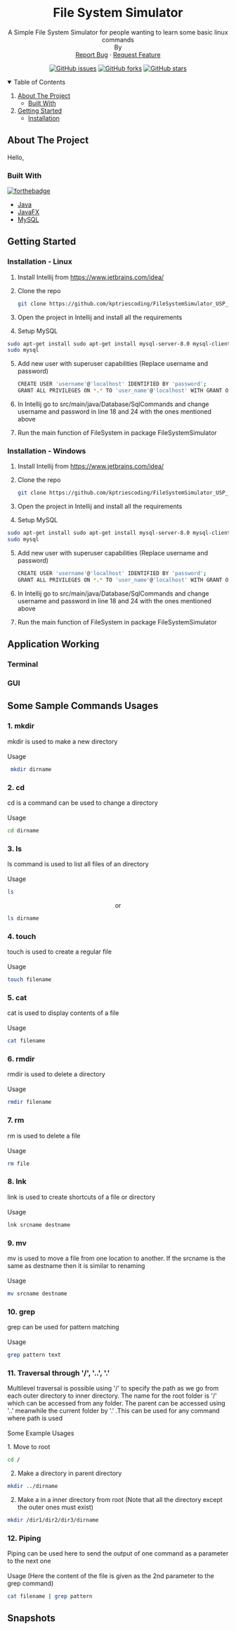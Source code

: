<!-- PROJECT LOGO -->
<br />


  <h1 align="center">File System Simulator</h1>

  <p align="center">
    A Simple File System Simulator for people wanting to learn some basic linux commands
    <br/>
    By 
    <br />
    <a href="https://github.com/kptriescoding/FileSystemSimulator_USP_DAA_EL/issues">Report Bug</a>
    ·
    <a href="https://github.com/kptriescoding/FileSystemSimulator_USP_DAA_EL/issues">Request Feature</a>
  </p>
  
  <p class="text-center mb-3" align="center">
<a href="https://github.com/kptriescoding/FileSystemSimulator_USP_DAA_EL/issues"><img alt="GitHub issues" src="https://img.shields.io/github/issues/kptriescoding/FileSystemSimulator_USP_DAA_EL?style=for-the-badge"></a>
<a href="https://github.com/kptriescoding/FileSystemSimulator_USP_DAA_EL/fork"><img alt="GitHub forks" src="https://img.shields.io/github/forks/kptriescoding/FileSystemSimulator_USP_DAA_EL?style=for-the-badge"></a>
<a href="https://github.com/kptriescoding/FileSystemSimulator_USP_DAA_EL/stargazers"><img alt="GitHub stars" src="https://img.shields.io/github/stars/kptriescoding/FileSystemSimulator_USP_DAA_EL?style=for-the-badge"></a>
</p>

<!-- TABLE OF CONTENTS -->
<details open="open">
  <summary>Table of Contents</summary>
  <ol>
    <li>
      <a href="#about-the-project">About The Project</a>
      <ul>
        <li><a href="#built-with">Built With</a></li>
      </ul>
    </li>
    <li>
      <a href="#getting-started">Getting Started</a>
      <ul>
        <li><a href="#installation">Installation</a></li>
      </ul>
    </li>
  </ol>
</details>

<!-- ABOUT THE PROJECT -->
## About The Project

Hello, 

### Built With
[![forthebadge](https://forthebadge.com/images/badges/made-with-java.svg)](https://www.java.com/en/)

* [Java](https://www.java.com/en/)
* [JavaFX](https://openjfx.io/)
* [MySQL](https://www.mysql.com/)

<!-- GETTING STARTED -->
## Getting Started


   
### Installation - Linux

1. Install Intellij from https://www.jetbrains.com/idea/ 


2. Clone the repo
   ```bash
   git clone https://github.com/kptriescoding/FileSystemSimulator_USP_DAA_EL
    ```

3. Open the project in Intellij and install all the requirements


4.  Setup MySQL
   ```bash
   sudo apt-get install sudo apt-get install mysql-server-8.0 mysql-client-core-8.0
   sudo mysql
   ```


5. Add new user with superuser capabilities (Replace username and password)
   ```bash
   CREATE USER 'username'@'localhost' IDENTIFIED BY 'password';
   GRANT ALL PRIVILEGES ON *.* TO 'user_name'@'localhost' WITH GRANT OPTION;
   ```
6. In Intellij go to src/main/java/Database/SqlCommands and change username and password in line 18 and 24 with the ones mentioned above


7. Run the main function of FileSystem in package FileSystemSimulator

### Installation - Windows

1. Install Intellij from https://www.jetbrains.com/idea/


2. Clone the repo
   ```bash
   git clone https://github.com/kptriescoding/FileSystemSimulator_USP_DAA_EL
    ```

3. Open the project in Intellij and install all the requirements


4.  Setup MySQL
   ```bash
   sudo apt-get install sudo apt-get install mysql-server-8.0 mysql-client-core-8.0
   sudo mysql
   ```


5. Add new user with superuser capabilities (Replace username and password)
   ```bash
   CREATE USER 'username'@'localhost' IDENTIFIED BY 'password';
   GRANT ALL PRIVILEGES ON *.* TO 'user_name'@'localhost' WITH GRANT OPTION;
   ```
6. In Intellij go to src/main/java/Database/SqlCommands and change username and password in line 18 and 24 with the ones mentioned above


7. Run the main function of FileSystem in package FileSystemSimulator

## Application Working

### Terminal

### GUI


## Some Sample Commands Usages

### 1. mkdir

<p> mkdir is used to make a new directory<br/><br/>Usage</p>

   ```bash
    mkdir dirname
   ```

### 2. cd

<p> cd is a command can be used to change a directory <br/><br/>Usage</p>

   ```bash
   cd dirname
   ```
### 3. ls

<p> ls command is used to list all files of an directory <br/><br/>Usage</p>

   ```bash
   ls
   ```
<p align="center">or</p>

   ```bash
   ls dirname
   ```

### 4. touch

<p> touch is used to create a regular file <br/><br/>Usage</p>

   ```bash
   touch filename
   ```
### 5. cat

<p> cat is used to display contents of a file <br/><br/>Usage</p>

   ```bash
   cat filename
   ```

### 6. rmdir

<p> rmdir is used to delete a directory <br/><br/>Usage</p>

   ```bash
   rmdir filename
   ```

### 7. rm

<p> rm is used to delete a file <br/><br/>Usage</p>

   ```bash
   rm file
   ```
### 8. lnk

<p> link is used to create shortcuts of a file or directory<br/><br/>Usage</p>

   ```bash
   lnk srcname destname
   ```

### 9. mv

<p> mv is used to move a file from one location to another. If the srcname is the same as destname then it is similar to renaming<br/><br/>Usage</p>

   ```bash
   mv srcname destname
   ```

### 10. grep

<p> grep can be used for pattern matching <br/><br/>Usage</p>

   ```bash
   grep pattern text
   ```

### 11. Traversal through '/', '..', '.'

<p>Multilevel traversal is possible using '/' to specify the path as we go from each outer directory to inner directory. 
The name for the root folder is '/' which can be accessed from any folder. The parent can be accessed using '..' meanwhile
the current folder by '.' .This can be used for any command where path is used
<br/><br/>Some Example Usages </p>
1. Move to root

   ```bash
   cd /
   ```
2. Make a directory in parent directory

```bash
mkdir ../dirname
   ```
2. Make a in a inner directory from root (Note that all the directory except the outer ones must exist)

```bash
mkdir /dir1/dir2/dir3/dirname
   ```
### 12. Piping

<p> Piping can be used here to send the output of one command as a parameter to the next
one <br/><br/>Usage (Here the content of the file is given as the 2nd parameter to the grep command) </p>

   ```bash
   cat filename | grep pattern
   ```
## Snapshots
